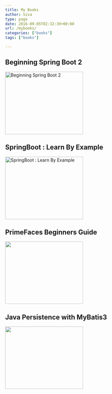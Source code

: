 ```yaml
---
title: My Books
author: Siva
type: page
date: 2016-09-05T02:32:39+00:00
url: /mybooks/
categories: ["books"]
tags: ["books"]

---
```


## Beginning Spring Boot 2
<img src="/images/ApressSpringBootBook.jpg" alt="Beginning Spring Boot 2" class="alignnone size-medium"  width="250" height="200"/><br />

## SpringBoot : Learn By Example
<img src="/images/sblbe.png" alt="SpringBoot : Learn By Example"  width="250" height="200"/><br />

## PrimeFaces Beginners Guide
<img src="/images/0698OS.jpg"  width="250" height="200" /><br />

## Java Persistence with MyBatis3
<img src="/images/6801OScov.jpg"  width="250" height="200" /><br />
